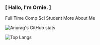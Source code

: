 ### [ Hallo, I'm Ornie. ]

Full Time Comp Sci Student
More About Me

![Anurag's GitHub stats](https://github-readme-stats.vercel.app/api?username=Orniepay&theme=github_dark_dimmed&show_icons=true)

![Top Langs](https://github-readme-stats.vercel.app/api/top-langs/?username=anuraghazra&layout=compact)
